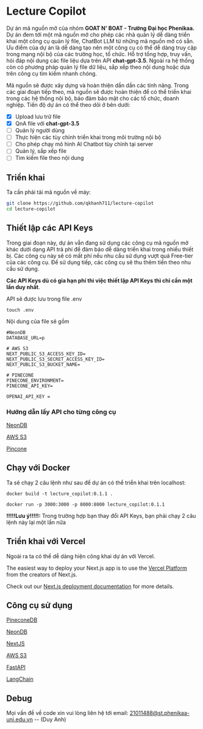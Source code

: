 # Lecture Copilot

Dự án mã nguồn mở của nhóm **GOAT N' BOAT - Trường Đại học Phenikaa.** Dự án đem tới một mã nguồn mở cho phép các nhà quản lý dễ dàng triển khai một công cụ quản lý file, ChatBot LLM từ những mã nguồn mở có sẵn.
Ưu điểm của dự án là dễ dàng tạo nên một công cụ có thể dễ dàng truy cập trong mạng nội bộ của các trường học, tổ chức. Hỗ trợ tổng hợp, truy vấn, hỏi đáp nội dung các file liệu dựa trên API **chat-gpt-3.5**. Ngoài ra hệ thống còn có phương pháp quản lý file dữ liệu, sắp xếp theo nội dung hoặc dựa trên công cụ tìm kiếm nhanh chóng.

Mã nguồn sẽ được xây dựng và hoàn thiện dần dần các tính năng. Trong các giai đoạn tiếp theo, mã nguồn sẽ được hoàn thiện để có thể triển khai trong các hệ thống nội bộ, bảo đảm bảo mật cho các tổ chức, doanh nghiệp. Tiến độ dự án có thể theo dõi ở bên dưới:

* [X] Upload lưu trữ file
* [X] QnA file với **chat-gpt-3.5**
* [ ] Quản lý người dùng
* [ ] Thực hiện các tùy chỉnh triển khai trong môi trường nội bộ
* [ ] Cho phép chạy mô hình AI Chatbot tùy chỉnh tại server
* [ ] Quản lý, sắp xếp file
* [ ] Tìm kiếm file theo nội dung

## Triển khai

Ta cần phải tải mã nguồn về máy:

```bash
git clone https://github.com/qkhanh711/lecture-copilot
cd lecture-copilot
```

## Thiết lập các API Keys

Trong giai đoạn này, dự án vẫn đang sử dụng các công cụ mã nguồn mở khác dưới dạng API trả phí để đảm bảo dễ dàng triển khai trong nhiều thiết bị. Các công cụ này sẽ có mất phí nếu nhu cầu sử dụng vượt quá Free-tier của các công cụ. Đế sử dụng tiếp, các công cụ sẽ thu thêm tiền theo nhu cầu sử dụng.

**Các API Keys dù có gia hạn phí thì việc thiết lập API Keys thì chỉ cần một lần duy nhất**.

API sẽ được lưu trong file .env

```
touch .env
```

Nội dung của file sẽ gồm

```
#NeonDB
DATABASE_URL=p

# AWS S3
NEXT_PUBLIC_S3_ACCESS_KEY_ID=
NEXT_PUBLIC_S3_SECRET_ACCESS_KEY_ID=
NEXT_PUBLIC_S3_BUCKET_NAME=

# PINECONE
PINECONE_ENVIRONMENT=
PINECONE_API_KEY=

OPENAI_API_KEY = 
```

### Hướng dẫn lấy API cho từng công cụ

[NeonDB](https://www.youtube.com/watch?v=kUKfi9bCo80)

[AWS S3](https://www.youtube.com/watch?v=39X5WdZbEwQ)

[Pincone](https://www.youtube.com/watch?v=_gC9wWWBjmY)

## Chạy với Docker

Ta sẽ chạy 2 câu lệnh như sau để dự án có thể triển khai trên localhost:

```
docker build -t lecture_copilot:0.1.1 .

docker run -p 3000:3000 -p 8000:8000 lecture_copilot:0.1.1
```

**!!!!!Lưu ý!!!!!:** Trong trường hợp bạn thay đổi API Keys, bạn phải chạy 2 câu lệnh này lại một lần nữa

## Triển khai với Vercel

Ngoài ra ta có thể dễ dàng hiện công khai dự án với Vercel.

The easiest way to deploy your Next.js app is to use the [Vercel Platform](https://vercel.com/new?utm_medium=default-template&filter=next.js&utm_source=create-next-app&utm_campaign=create-next-app-readme) from the creators of Next.js.

Check out our [Next.js deployment documentation](https://nextjs.org/docs/deployment) for more details.

## Công cụ sử dụng
[PineconeDB](https://www.pinecone.io/)

[NeonDB](https://neon.tech/)

[NextJS](https://nextjs.org/)

[AWS S3](https://aws.amazon.com/s3)

[FastAPI](https://fastapi.tiangolo.com/)

[LangChain](https://python.langchain.com/docs/get_started/introduction)

## Debug

Mọi vấn đề về code xin vui lòng liên hệ tới email:  21011488@st.phenikaa-uni.edu.vn  -- (Duy Anh)
